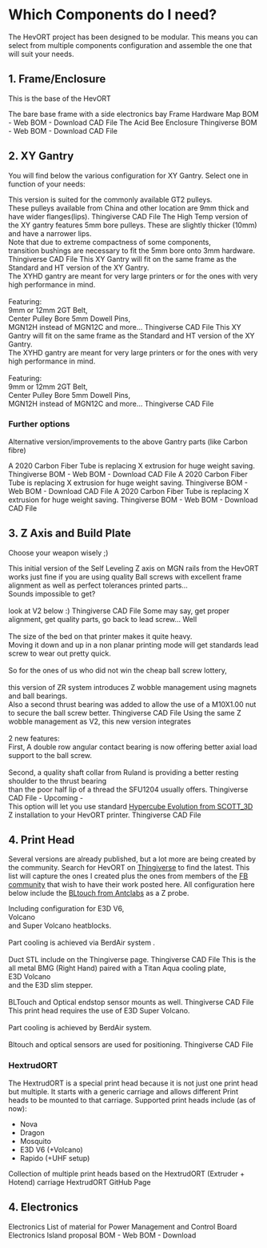 # Which Components do I need?

The HevORT project has been designed to be modular. This means you can select from multiple components configuration and assemble the one that will suit your needs.

## 1. Frame/Enclosure
This is the base of the HevORT

<grid v-bind:config="{gridTemplateColumns: '1fr 1fr'}">
  <item title="Frame" image="docs/assets/images/components/FrameThumb.png">
    <description slot="description">
      The bare base frame with a side electronics bay
    </description>
    <buttons slot="buttons">
      <item-button url="https://a360.co/3dCjsfY">Frame Hardware Map</item-button>
      <item-button url="https://miragec79.github.io/HevORT/bom/BOM_Frame_ElecExt.htm">BOM - Web</item-button>
      <item-button icon="fa fa-download"
                   url="https://miragec79.github.io/HevORT/bom/BOM_Frame_ElecExt.xlsx">BOM - Download
      </item-button>
      <item-button url="https://a360.co/2xUD9B9">CAD File</item-button>
    </buttons>
  </item>
  <item title="Enclosure" image="docs/assets/images/components/AcidBeeThumb.png">
    <description slot="description">
      The Acid Bee Enclosure
    </description>
    <buttons slot="buttons">
      <item-button url="https://www.thingiverse.com/thing:5188673">Thingiverse</item-button>
      <item-button url="https://miragec79.github.io/HevORT/bom/BOM_Enclosure_AcidBee.htm">BOM - Web</item-button>
      <item-button icon="fa fa-download"
                   url="https://miragec79.github.io/HevORT/bom/BOM_Enclosure_AcidBee.xlsx">BOM - Download
      </item-button>
      <item-button url="https://a360.co/3HD6rlY">CAD File</item-button>
    </buttons>
  </item>
</grid>

## 2. XY Gantry
You will find below the various configuration for XY Gantry.  Select one in function of your needs:

<grid>
  <item title="Standard XY" image="docs/assets/images/components/XYThumb.png">
    <description slot="description">
      This version is suited for the commonly available GT2 pulleys.
      <br>These pulleys available from China and other location are 9mm thick and have wider flanges(lips).
    </description>
    <buttons slot="buttons">
      <item-button url="https://www.thingiverse.com/thing:4184477">Thingiverse</item-button>
      <item-button url="https://a360.co/2UEaOHa">CAD File</item-button>
    </buttons>
  </item>
  <item title="(HT) XY High Temp" image="docs/assets/images/components/XYHTThumb.png">
    <description slot="description">
      The High Temp version of the XY gantry features 5mm bore pulleys. These are slightly thicker (10mm) and have a
      narrower lips.
      <br>Note that due to extreme compactness of some components,
      <br>transition bushings are necessary to fit the 5mm bore onto 3mm hardware.
    </description>
    <buttons slot="buttons">
      <item-button url="https://www.thingiverse.com/thing:4402495">Thingiverse</item-button>
      <item-button url="https://a360.co/3ABEubX">CAD File</item-button>
    </buttons>
  </item>
  <item title="(HD9) XY Heavy Duty 9mm" image="docs/assets/images/components/XYHD9Thumb.png">
    <description slot="description">
      This XY Gantry will fit on the same frame as the Standard and HT version of the XY Gantry.
      <br>The XYHD gantry are meant for very large printers or for the ones with very high performance in mind.
      <br><br>Featuring:
      <br>9mm or 12mm 2GT Belt,
      <br>Center Pulley Bore 5mm Dowell Pins,
      <br>MGN12H instead of MGN12C and more...
    </description>
    <buttons slot="buttons">
      <item-button url="https://www.thingiverse.com/thing:4629715">Thingiverse</item-button>
      <item-button url="https://a360.co/35p2MH0">CAD File</item-button>
    </buttons>
  </item>
  <item title="(HD12) XY Heavy Duty 12mm" image="docs/assets/images/components/XYHD12Thumb.png">
    <description slot="description">
      This XY Gantry will fit on the same frame as the Standard and HT version of the XY Gantry.
      <br>The XYHD gantry are meant for very large printers or for the ones with very high performance in mind.
      <br><br>Featuring:
      <br>9mm or 12mm 2GT Belt,
      <br>Center Pulley Bore 5mm Dowell Pins,
      <br>MGN12H instead of MGN12C and more...
    </description>
    <buttons slot="buttons">
      <item-button url="https://www.thingiverse.com/thing:4625509">Thingiverse</item-button>
      <item-button url="https://a360.co/3dxzysP">CAD File</item-button>
    </buttons>
  </item>
</grid>

### Further options
Alternative version/improvements to the above Gantry parts (like Carbon fibre)

<grid>
  <item title="(XYHT) MGN9 Carbon Fiber X-Axis" image="docs/assets/images/components/OPTION_XYHT_CFX_MGN9_Thumb.jpg">
    <description slot="description">
      A 2020 Carbon Fiber Tube is replacing X extrusion for huge weight saving.
    </description>
    <buttons slot="buttons">
      <item-button url="https://www.thingiverse.com/thing:4880808">Thingiverse</item-button>
      <item-button url="https://miragec79.github.io/HevORT/bom/Option_XYHT_CFX_MGN9.htm">BOM - Web</item-button>
      <item-button icon="fa fa-download"
                   url="https://miragec79.github.io/HevORT/bom/Option_XYHT_CFX_MGN9.xlsx">BOM - Download
      </item-button>
      <item-button url="https://a360.co/3z3ofD8">CAD File</item-button>
    </buttons>
  </item>
  <item title="(HD9) MGN9 Carbon Fiber X-Axis" image="docs/assets/images/components/OPTION_HD9_CFX_MGN9_Thumb.jpg">
    <description slot="description">
      A 2020 Carbon Fiber Tube is replacing X extrusion for huge weight saving.
    </description>
    <buttons slot="buttons">
      <item-button url="https://github.com/MirageC79/HevORT/tree/master/files/STL/HD9/Option_HD9_CFx">Thingiverse
      </item-button>
      <item-button url="https://miragec79.github.io/HevORT/bom/Option_HD9_CFx_MGN9.htm">BOM - Web</item-button>
      <item-button icon="fa fa-download"
                   url="https://miragec79.github.io/HevORT/bom/Option_HD9_CFx_MGN9.xlsx">BOM - Download
      </item-button>
      <item-button url="https://a360.co/3ttC8sp">CAD File</item-button>
    </buttons>
  </item>
  <item title="(HD12) MGN9 Carbon Fiber X-Axis" image="docs/assets/images/components/OPTION_HD12_CFX_MGN9_Thumb.jpg">
    <description slot="description">
      A 2020 Carbon Fiber Tube is replacing X extrusion for huge weight saving.
    </description>
    <buttons slot="buttons">
      <item-button url="https://www.thingiverse.com/thing:4886459">Thingiverse</item-button>
      <item-button url="https://miragec79.github.io/HevORT/bom/Option_HD12_CFx_MGN9.htm">BOM - Web</item-button>
      <item-button icon="fa fa-download"
                   url="https://miragec79.github.io/HevORT/bom/Option_HD12_CFx_MGN9.xlsx">BOM - Download
      </item-button>
      <item-button url="https://a360.co/3gqVqt4">CAD File</item-button>
    </buttons>
  </item>
</grid>

## 3. Z Axis and Build Plate
Choose your weapon wisely ;)

<grid>
  <item title="ZR" image="docs/assets/images/components/ZRThumb.png" status="Retired">
    <description slot="description">
      This initial version of the Self Leveling Z axis on MGN rails from the HevORT
      <br>works just fine if you are using quality Ball screws with excellent frame alignment as well as perfect
      tolerances printed parts...
      <br>Sounds impossible to get?
      <br><br>look at V2 below :)
    </description>
    <buttons slot="buttons">
      <item-button url="https://www.thingiverse.com/thing:4184059">Thingiverse</item-button>
      <item-button url="https://a360.co/3gweJiw">CAD File</item-button>
    </buttons>
  </item>
  <item title="ZR V2 (Wobble wings)" image="docs/assets/images/components/ZRV2Thumb.png">
    <description slot="description">
      Some may say, get proper alignment, get quality parts, go back to lead screw... Well
      <br><br>The size of the bed on that printer makes it quite heavy.
      <br>Moving it down and up in a non planar printing mode will get standards lead screw to wear out pretty quick.
      <br><br>So for the ones of us who did not win the cheap ball screw lottery,
      <br><br>this version of ZR system introduces Z wobble management using magnets and ball bearings.
      <br>Also a second thrust bearing was added to allow the use of a M10X1.00 nut to secure the ball screw better.
    </description>
    <buttons slot="buttons">
      <item-button url="https://www.thingiverse.com/thing:4387638">Thingiverse</item-button>
      <item-button url="https://a360.co/3bSwQzF">CAD File</item-button>
    </buttons>
  </item>
  <item title="ZR V2.5" image="docs/assets/images/components/ZR_V2.5_Thumb.jpg">
    <description slot="description">
      Using the same Z wobble management as V2, this new version integrates
      <br><br>2 new features:<br>First, A double row angular contact bearing is now offering better axial load support to
      the ball screw.
      <br><br>Second, a quality shaft collar from Ruland is providing a better resting shoulder to the thrust bearing
      <br>than the poor half lip of a thread the SFU1204 usually offers.
    </description>
    <buttons slot="buttons">
      <item-button url="https://www.thingiverse.com/thing:4723500">Thingiverse</item-button>
      <item-button url="https://a360.co/3bSwQzF">CAD File</item-button>
    </buttons>
  </item>
  <item title="HyperCube Evolution Z Adapters" image="" status="TBD">
    <description slot="description">
      - Upcoming -
      <br>This option will let you use standard <a href="https://www.thingiverse.com/thing:2254103">Hypercube Evolution
      from SCOTT_3D</a>
      <br>Z installation to your HevORT printer.
    </description>
    <buttons slot="buttons">
      <item-button url="">Thingiverse</item-button>
      <item-button url="">CAD File</item-button>
    </buttons>
  </item>
</grid>

## 4. Print Head
Several versions are already published, but a lot more are being created by the community.
Search for HevORT on [Thingiverse](https://www.thingiverse.com/) to find the latest.
This list will capture the ones I created plus the ones from members of the [FB community](https://www.facebook.com/groups/hevort/) that wish to have their work posted here.
All configuration here below include the [BLtouch from Antclabs](https://www.antclabs.com/bltouch) as a Z probe.

<grid>
  <item title="E3D Hemera" image="docs/assets/images/components/HemeraThumb.png">
    <description slot="description">
      Including configuration for E3D V6,
      <br>Volcano
      <br>and Super Volcano heatblocks.
      <br><br>Part cooling is achieved via BerdAir system
      .<br><br>Duct STL include on the Thingiverse page.
    </description>
    <buttons slot="buttons">
      <item-button url="https://www.thingiverse.com/thing:4238471">Thingiverse</item-button>
      <item-button url="https://a360.co/2U1i6ob">CAD File</item-button>
    </buttons>
  </item>
  <item title="BMG/Titan Aqua" image="docs/assets/images/components/BMGAquaThumb.png">
    <description slot="description">
      This is the all metal BMG (Right Hand) paired with a Titan Aqua cooling plate,
      <br>E3D Volcano
      <br>and the E3D slim stepper.
      <br><br>BLTouch and Optical endstop sensor mounts as well.
    </description>
    <buttons slot="buttons">
      <item-button url="https://www.thingiverse.com/thing:4411289">Thingiverse</item-button>
      <item-button url="https://a360.co/3fY7MFT">CAD File</item-button>
    </buttons>
  </item>
  <item title="E3D Hemera Top Mounted and SuperVolcano" image="docs/assets/images/components/HemeraTopMountThumb.png">
    <description slot="description">
      This print head requires the use of E3D Super Volcano.
      <br><br>Part cooling is achieved by BerdAir system.
      <br><br>Bltouch and optical sensors are used for positioning.
    </description>
    <buttons slot="buttons">
      <item-button url="https://www.thingiverse.com/thing:4556554">Thingiverse</item-button>
      <item-button url="https://a360.co/39ryl4z">CAD File</item-button>
    </buttons>
  </item>
</grid>

### HextrudORT

The HextrudORT is a special print head because it is not just one print head but multiple.
It starts with a generic carriage and allows different Print heads to be mounted to that carriage.
Supported print heads include (as of now):
* Nova
* Dragon
* Mosquito
* E3D V6 (+Volcano)
* Rapido (+UHF setup)

<grid v-bind:config="{gridTemplateColumns: '1fr 1fr'}">
  <item title="HextrudORT" image="docs/assets/images/components/HextrudORT_CoverThumb.jpg">
    <description slot="description">
      Collection of multiple print heads based on the HextrudORT (Extruder + Hotend) carriage
    </description>
    <buttons slot="buttons">
      <item-button url="https://miragec79.github.io/HextrudORT">HextrudORT GitHub Page</item-button>
    </buttons>
  </item>
</grid>

## 4. Electronics

<grid v-bind:config="{gridTemplateColumns: '1fr 1fr'}">
  <item title="Electronics" image="docs/assets/images/components/ElectronicsThumb.jpg">
    <description slot="description">
      Electronics List of material for Power Management and Control Board
    </description>
    <buttons slot="buttons">
      <item-button url="https://www.thingiverse.com/thing:3953165">Electronics Island proposal</item-button>
      <item-button icon="fa fa-download"
                   url="https://miragec79.github.io/HevORT/bom/BOM_Electronics.htm">BOM - Web
      </item-button>
      <item-button url="https://miragec79.github.io/HevORT/bom/BOM_Electronics.xlsx">BOM - Download</item-button>
    </buttons>
  </item>
</grid>